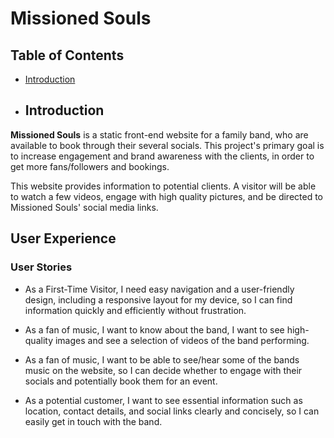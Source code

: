   # Missioned Souls

## Table of Contents
- [Introduction](#introduction)


- ## Introduction

**Missioned Souls** is a static front-end website for a family band, who are available to book through their several socials. This project's primary goal is to increase engagement and brand awareness with the clients, in order to get more fans/followers and bookings.

This website provides information to potential clients. A visitor will be able to watch a few videos, engage with high quality pictures, and be directed to Missioned Souls' social media links.

## User Experience

### User Stories 

- As a First-Time Visitor, I need easy navigation and a user-friendly design, including a responsive layout for my device, so I can find information quickly and efficiently without frustration.

- As a fan of music, I want to know about the band, I want to see high-quality images and see a selection of videos of the band performing.

- As a fan of music, I want to be able to see/hear some of the bands music on the website, so I can decide whether to engage with their socials and potentially book them for an event.

- As a potential customer, I want to see essential information such as location, contact details, and social links clearly and concisely, so I can easily get in touch with the band.
